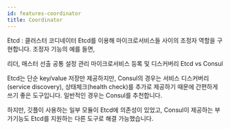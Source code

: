 ```yaml
---
id: features-coordinator
title: Coordinator
---
```


Etcd : 클러스터 코디네이터
Etcd를 이용해 마이크로서비스들 사이의 조정자 역할을 구현합니다. 조정자 기능의 예를 들면,

리더, 매스터 선출
공통 설정 관리
마이크로서비스 등록 및 디스커버리
Etcd vs Consul

Etcd는 단순 key/value 저장만 제공하지만, Consul의 경우는 서비스 디스커버리(service discovery), 상태체크(health check)를 추가로 제공하기 때문에 간편하게 쓰기 좋은 도구입니다. 일반적인 경우는 Consul를 추천합니다.

하지만, 깃플이 사용하는 일부 모듈이 Etcd에 의존성이 있었고, Consul이 제공하는 부가기능도 Etcd를 지원하는 다른 도구로 해결 가능했습니다.